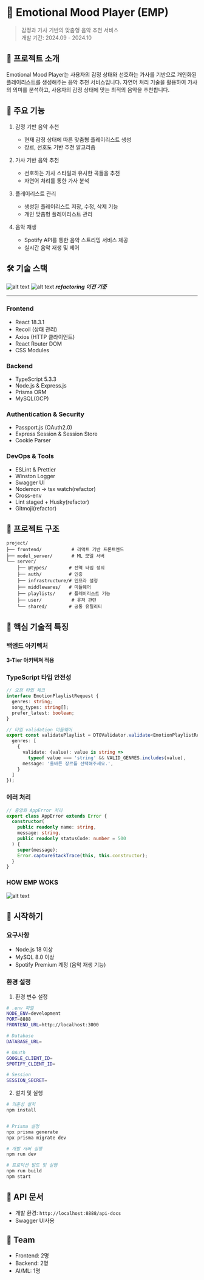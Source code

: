 # 🎵 Emotional Mood Player (EMP)
> 감정과 가사 기반의 맞춤형 음악 추천 서비스  
> 개발 기간: 2024.09 - 2024.10

## 📌 프로젝트 소개
Emotional Mood Player는 사용자의 감정 상태와 선호하는 가사를 기반으로 개인화된 플레이리스트를 생성해주는 음악 추천 서비스입니다. 자연어 처리 기술을 활용하여 가사의 의미를 분석하고, 사용자의 감정 상태에 맞는 최적의 음악을 추천합니다.

## 💫 주요 기능
1. 감정 기반 음악 추천
   - 현재 감정 상태에 따른 맞춤형 플레이리스트 생성
   - 장르, 선호도 기반 추천 알고리즘

2. 가사 기반 음악 추천
   - 선호하는 가사 스타일과 유사한 곡들을 추천
   - 자연어 처리를 통한 가사 분석

3. 플레이리스트 관리
   - 생성된 플레이리스트 저장, 수정, 삭제 기능
   - 개인 맞춤형 플레이리스트 관리

4. 음악 재생
   - Spotify API를 통한 음악 스트리밍 서비스 제공
   - 실시간 음악 재생 및 제어

## 🛠 기술 스택

![alt text](docs/기술스택.png)
![alt text](docs/AI-workflow.png)
***refactoring 이전 기준***

---

### Frontend
- React 18.3.1
- Recoil (상태 관리)
- Axios (HTTP 클라이언트)
- React Router DOM
- CSS Modules

### Backend
- TypeScript 5.3.3
- Node.js & Express.js
- Prisma ORM
- MySQL(GCP)

### Authentication & Security
- Passport.js (OAuth2.0)
- Express Session & Session Store
- Cookie Parser

### DevOps & Tools
- ESLint & Prettier
- Winston Logger
- Swagger UI
- Nodemon -> tsx watch(refactor)
- Cross-env
- Lint staged + Husky(refactor)
- Gitmoji(refactor)

## 📂 프로젝트 구조
```
project/
├── frontend/           # 리액트 기반 프론트엔드
├── model_server/       # ML 모델 서버
└── server/            
    ├── @types/        # 전역 타입 정의
    ├── auth/          # 인증 
    ├── infrastructure/# 인프라 설정
    ├── middlewares/   # 미들웨어
    ├── playlists/     # 플레이리스트 기능
    ├── user/           # 유저 관련
    └── shared/        # 공통 유틸리티
```

## 🔑 핵심 기술적 특징

### 백엔드 아키텍처
**3-Tier 아키텍쳐 적용**

### TypeScript 타입 안전성
```typescript
// 요청 타입 체크
interface EmotionPlaylistRequest {
  genres: string;
  song_types: string[];
  prefer_latest: boolean;
}

// 타입 validation 미들웨어
export const validatePlaylist = DTOValidator.validate<EmotionPlaylistRequest>({
  genres: [
    {
      validate: (value): value is string =>
        typeof value === 'string' && VALID_GENRES.includes(value),
      message: '올바른 장르를 선택해주세요.',
    }
  ]
});
```

### 에러 처리
```typescript
// 중앙화 AppError 처리
export class AppError extends Error {
  constructor(
    public readonly name: string,
    message: string,
    public readonly statusCode: number = 500
  ) {
    super(message);
    Error.captureStackTrace(this, this.constructor);
  }
}
```

### HOW EMP WOKS
![alt text](docs/image.png)


## 🚀 시작하기

### 요구사항
- Node.js 18 이상
- MySQL 8.0 이상
- Spotify Premium 계정 (음악 재생 기능)

### 환경 설정
1. 환경 변수 설정
```bash
# .env 파일
NODE_ENV=development
PORT=8888
FRONTEND_URL=http://localhost:3000

# Database
DATABASE_URL=

# OAuth
GOOGLE_CLIENT_ID=
SPOTIFY_CLIENT_ID=

# Session
SESSION_SECRET=
```

2. 설치 및 실행
```bash
# 의존성 설치
npm install


# Prisma 설정
npx prisma generate
npx prisma migrate dev

# 개발 서버 실행
npm run dev

# 프로덕션 빌드 및 실행
npm run build
npm start
```

## 📝 API 문서
- 개발 환경: `http://localhost:8888/api-docs`
- Swagger UI사용

## 👥 Team
- Frontend: 2명
- Backend: 2명
- AI/ML: 1명
